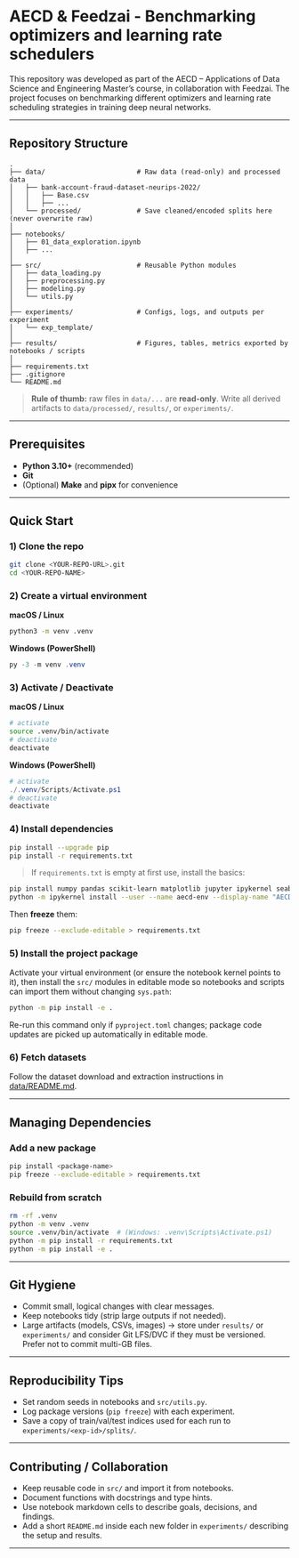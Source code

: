 # AECD & Feedzai - Benchmarking optimizers and learning rate schedulers 
This repository was developed as part of the AECD – Applications of Data Science and Engineering Master’s course, in collaboration with Feedzai. The project focuses on benchmarking different optimizers and learning rate scheduling strategies in training deep neural networks.

---

## Repository Structure

```
.
├── data/                       # Raw data (read-only) and processed data
│   ├── bank-account-fraud-dataset-neurips-2022/
│   │   ├── Base.csv
│   │   ├── ...
│   └── processed/              # Save cleaned/encoded splits here (never overwrite raw)
│
├── notebooks/
│   ├── 01_data_exploration.ipynb
│   ├── ...
│
├── src/                        # Reusable Python modules
│   ├── data_loading.py
│   ├── preprocessing.py
│   ├── modeling.py
│   └── utils.py
│
├── experiments/                # Configs, logs, and outputs per experiment
│   └── exp_template/
│
├── results/                    # Figures, tables, metrics exported by notebooks / scripts
│
├── requirements.txt
├── .gitignore
└── README.md
```

> **Rule of thumb:** raw files in `data/...` are **read-only**. Write all derived artifacts to `data/processed/`, `results/`, or `experiments/`.

---

## Prerequisites

* **Python 3.10+** (recommended)
* **Git**
* (Optional) **Make** and **pipx** for convenience

---

## Quick Start

### 1) Clone the repo

```bash
git clone <YOUR-REPO-URL>.git
cd <YOUR-REPO-NAME>
```

### 2) Create a virtual environment

**macOS / Linux**

```bash
python3 -m venv .venv
```

**Windows (PowerShell)**

```powershell
py -3 -m venv .venv
```

### 3) Activate / Deactivate

**macOS / Linux**

```bash
# activate
source .venv/bin/activate
# deactivate
deactivate
```

**Windows (PowerShell)**

```powershell
# activate
./.venv/Scripts/Activate.ps1
# deactivate
deactivate
```

### 4) Install dependencies

```bash
pip install --upgrade pip
pip install -r requirements.txt
```

> If `requirements.txt` is empty at first use, install the basics:

```bash
pip install numpy pandas scikit-learn matplotlib jupyter ipykernel seaborn
python -m ipykernel install --user --name aecd-env --display-name "AECD (venv)"
```

Then **freeze** them:

```bash
pip freeze --exclude-editable > requirements.txt
```

### 5) Install the project package

Activate your virtual environment (or ensure the notebook kernel points to it), then install the `src/` modules in editable mode so notebooks and scripts can import them without changing `sys.path`:

```bash
python -m pip install -e .
```

Re-run this command only if `pyproject.toml` changes; package code updates are picked up automatically in editable mode.

### 6) Fetch datasets

Follow the dataset download and extraction instructions in [data/README.md](data/README.md).

---

## Managing Dependencies

### Add a new package

```bash
pip install <package-name>
pip freeze --exclude-editable > requirements.txt
```

### Rebuild from scratch

```bash
rm -rf .venv
python -m venv .venv
source .venv/bin/activate  # (Windows: .venv\Scripts\Activate.ps1)
python -m pip install -r requirements.txt
python -m pip install -e .
```

---

## Git Hygiene

* Commit small, logical changes with clear messages.
* Keep notebooks tidy (strip large outputs if not needed).
* Large artifacts (models, CSVs, images) → store under `results/` or `experiments/` and consider Git LFS/DVC if they must be versioned. Prefer not to commit multi-GB files.

---

## Reproducibility Tips

* Set random seeds in notebooks and `src/utils.py`.
* Log package versions (`pip freeze`) with each experiment.
* Save a copy of train/val/test indices used for each run to `experiments/<exp-id>/splits/`.

---

## Contributing / Collaboration

* Keep reusable code in `src/` and import it from notebooks.
* Document functions with docstrings and type hints.
* Use notebook markdown cells to describe goals, decisions, and findings.
* Add a short `README.md` inside each new folder in `experiments/` describing the setup and results.

---
